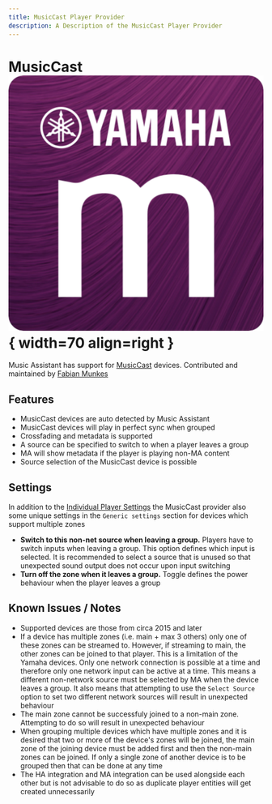 ```yaml
---
title: MusicCast Player Provider
description: A Description of the MusicCast Player Provider
---
```


# MusicCast ![Preview image](../assets/icons/musiccast-icon.svg){ width=70 align=right }

Music Assistant has support for [MusicCast](https://au.yamaha.com/en/products/contents/audio_visual/musiccast/index.html) devices. Contributed and maintained by [Fabian Munkes](https://github.com/fmunkes)

## Features

- MusicCast devices are auto detected by Music Assistant
- MusicCast devices will play in perfect sync when grouped
- Crossfading and metadata is supported
- A source can be specified to switch to when a player leaves a group
- MA will show metadata if the player is playing non-MA content
- Source selection of the MusicCast device is possible

## Settings

In addition to the [Individual Player Settings](../settings/individual-player.md) the MusicCast provider also some unique settings in the `Generic settings` section for devices which support multiple zones

- <b>Switch to this non-net source when leaving a group.</b> Players have to switch inputs when leaving a group. This option defines which input is selected. It is recommended to select a source that is unused so that unexpected sound output does not occur upon input switching
- <b>Turn off the zone when it leaves a group.</b> Toggle defines the power behaviour when the player leaves a group

## Known Issues / Notes

- Supported devices are those from circa 2015 and later
- If a device has multiple zones (i.e. main + max 3 others) only one of these zones can be streamed to. However, if streaming to main, the other zones can be joined to that player. This is a limitation of the Yamaha devices. Only one network connection is possible at a time and therefore only one network input can be active at a time. This means a different non-network source must be selected by MA when the device leaves a group. It also means that attempting to use the `Select Source` option to set two different network sources will result in unexpected behaviour 
- The main zone cannot be successfuly joined to a non-main zone. Attempting to do so will result in unexpected behaviour
- When grouping multiple devices which have multiple zones and it is desired that two or more of the device's zones will be joined, the main zone of the joining device must be added first and then the non-main zones can be joined. If only a single zone of another device is to be grouped then that can be done at any time
- The HA integration and MA integration can be used alongside each other but is not advisable to do so as duplicate player entities will get created unnecessarily
